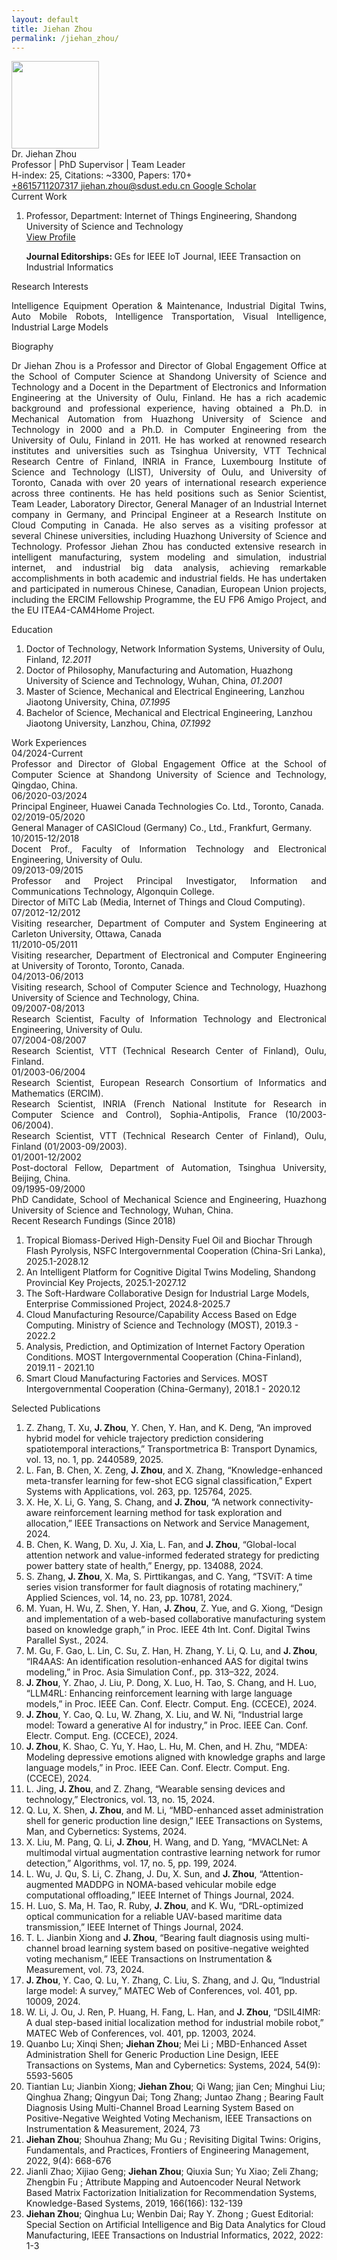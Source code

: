 ```yaml
---
layout: default
title: Jiehan Zhou
permalink: /jiehan_zhou/
---
```


<div class="text-center">
	<img class="rounded-circle border shadow" height="140px" width="140px"
		src="{{ '/assets/imgs/jiehan.jpg' | relative_url }}" />
	<div class="fs-4 fw-bold">Dr. Jiehan Zhou</div>
	<div class="fs-5 fw-semibold text-secondary">Professor | PhD Supervisor | Team Leader</div>
	<div class="fs-6 fw-light text-secondary">H-index: 25, Citations: ~3300, Papers: 170+</div>
	<div class="btn-group mt-2 gap-3">
		<a href="tel:+8615711207317" class="text-decoration-none">
			<i class="bi bi-telephone-fill"></i> +8615711207317
		</a>
		<a href="mailto:jiehan.zhou@sdust.edu.cn" class="text-decoration-none">
			<i class="bi bi-envelope-at-fill"></i> jiehan.zhou@sdust.edu.cn
		</a>
		<a href="https://scholar.google.com/citations?user=Elzkz90AAAAJ" class="text-decoration-none" target="blank">
			<i class="bi bi-mortarboard-fill"></i> Google Scholar
		</a>
	</div>
</div>

<div class="fs-4 fw-semibold border-bottom mt-3">
	<i class="bi bi-building-check"></i>
	Current Work
</div>
<ol class="list-group-numbered mt-3">
	<li class="list-group-item">
		Professor, Department: Internet of Things Engineering, Shandong University
		of Science and Technology
		<br>
		<a href="http://cise.sdust.edu.cn/home/Page/teacher_detail/catId/30/id/2343.html" class="text-decoration-none"
			target="blank">
			<i class="bi bi-eye"></i> View Profile
		</a>
	</li>
	<p>
		<b class="fs-6 fw-semibold">Journal Editorships: </b> GEs for IEEE IoT Journal, IEEE Transaction on Industrial Informatics 
	</p>
</ol>

<div class="fs-4 fw-semibold border-bottom">
	<i class="bi bi-lightbulb"></i>
	Research Interests
</div>
<p class="mt-3" style="text-align: justify">
	Intelligence Equipment Operation & Maintenance, Industrial Digital Twins, Auto Mobile Robots, Intelligence
	Transportation, Visual Intelligence, Industrial Large Models
</p>

<div class="fs-4 fw-semibold border-bottom">
	<i class="bi bi-info-circle"></i>
	Biography
</div>
<p class="mt-3" style="text-align: justify">
	Dr Jiehan Zhou is a Professor and Director of Global Engagement Office at the School of
	Computer Science at Shandong University of Science and Technology and a Docent in the
	Department of Electronics and Information Engineering at the University of Oulu, Finland. He has
	a rich academic background and professional experience, having obtained a Ph.D. in Mechanical
	Automation from Huazhong University of Science and Technology in 2000 and a Ph.D. in
	Computer Engineering from the University of Oulu, Finland in 2011. He has worked at renowned
	research institutes and universities such as Tsinghua University, VTT Technical Research Centre of
	Finland, INRIA in France, Luxembourg Institute of Science and Technology (LIST), University of
	Oulu, and University of Toronto, Canada with over 20 years of international research experience
	across three continents. He has held positions such as Senior Scientist, Team Leader, Laboratory
	Director, General Manager of an Industrial Internet company in Germany, and Principal Engineer
	at a Research Institute on Cloud Computing in Canada. He also serves as a visiting professor at
	several Chinese universities, including Huazhong University of Science and Technology. Professor
	Jiehan Zhou has conducted extensive research in intelligent manufacturing, system modeling and
	simulation, industrial internet, and industrial big data analysis, achieving remarkable
	accomplishments in both academic and industrial fields. He has undertaken and participated in
	numerous Chinese, Canadian, European Union projects, including the ERCIM Fellowship
	Programme, the EU FP6 Amigo Project, and the EU ITEA4-CAM4Home Project.
</p>

<div class="fs-4 fw-semibold border-bottom">
	<i class="bi bi-journal-plus"></i>
	Education
</div>
<ol class="list-group-numbered mt-3">
	<li class="list-group-item mb-1">
		Doctor of Technology, Network Information Systems, University of Oulu, Finland, <i>12.2011</i>
	</li>
	<li class="list-group-item mb-1">
		Doctor of Philosophy, Manufacturing and Automation, Huazhong University of Science and Technology, Wuhan, China,
		<i>01.2001</i>
	</li>
	<li class="list-group-item mb-1">
		Master of Science, Mechanical and Electrical Engineering, Lanzhou Jiaotong University, China, <i>07.1995</i>
	</li>
	<li class="list-group-item mb-1">
		Bachelor of Science, Mechanical and Electrical Engineering, Lanzhou Jiaotong University, Lanzhou, China,
		<i>07.1992</i>
	</li>
</ol>

<div class="fs-4 fw-semibold border-bottom">
	<i class="bi bi-briefcase"></i>
	Work Experiences
</div>

<div class="row mt-3" style="text-align: justify">
	<div class="col-2 mb-1">04/2024-Current</div>
	<div class="col-10 mb-1">Professor and Director of Global Engagement Office at the School of Computer Science at
		Shandong University of Science and Technology, Qingdao, China.</div>
	<div class="col-2 mb-1">06/2020-03/2024</div>
	<div class="col-10 mb-1">Principal Engineer, Huawei Canada Technologies Co. Ltd., Toronto, Canada.</div>
	<div class="col-2 mb-1">02/2019-05/2020</div>
	<div class="col-10 mb-1">General Manager of CASICloud (Germany) Co., Ltd., Frankfurt, Germany.</div>
	<div class="col-2 mb-1">10/2015-12/2018</div>
	<div class="col-10 mb-1">Docent Prof., Faculty of Information Technology and Electronical Engineering, University of
		Oulu.</div>
	<div class="col-2 mb-1">09/2013-09/2015</div>
	<div class="col-10 mb-1">Professor and Project Principal Investigator, Information and Communications Technology,
		Algonquin College.
		<br>
		Director of MiTC Lab (Media, Internet of Things and Cloud Computing).
	</div>
	<div class="col-2 mb-1">07/2012-12/2012</div>
	<div class="col-10 mb-1">Visiting researcher, Department of Computer and System Engineering at Carleton University,
		Ottawa, Canada</div>
	<div class="col-2 mb-1">11/2010-05/2011</div>
	<div class="col-10 mb-1">Visiting researcher, Department of Electronical and Computer Engineering at University of
		Toronto, Toronto, Canada.</div>
	<div class="col-2 mb-1">04/2013-06/2013</div>
	<div class="col-10 mb-1">Visiting research, School of Computer Science and Technology, Huazhong University of
		Science and Technology, China.</div>
	<div class="col-2 mb-1">09/2007-08/2013</div>
	<div class="col-10 mb-1">Research Scientist, Faculty of Information Technology and Electronical Engineering,
		University of Oulu.</div>
	<div class="col-2 mb-1">07/2004-08/2007</div>
	<div class="col-10 mb-1">Research Scientist, VTT (Technical Research Center of Finland), Oulu, Finland.</div>
	<div class="col-2 mb-1">01/2003-06/2004</div>
	<div class="col-10 mb-1">Research Scientist, European Research Consortium of Informatics and Mathematics (ERCIM).
		<br>
		Research Scientist, INRIA (French National Institute for Research in Computer Science and Control),
		Sophia-Antipolis, France (10/2003-06/2004).
		<br>
		Research Scientist, VTT (Technical Research Center of Finland), Oulu, Finland (01/2003-09/2003).
	</div>
	<div class="col-2 mb-1">01/2001-12/2002</div>
	<div class="col-10 mb-1">Post-doctoral Fellow, Department of Automation, Tsinghua University, Beijing, China.</div>
	<div class="col-2 mb-1">09/1995-09/2000</div>
	<div class="col-10 mb-1">PhD Candidate, School of Mechanical Science and Engineering, Huazhong University of Science
		and Technology, Wuhan, China.</div>
</div>

<div class="fs-4 fw-semibold border-bottom">
	<i class="bi bi-easel"></i>
	Recent Research Fundings (Since 2018)
</div>
<p class="mt-3" style="text-align: justify">
<ol class="list-group-numbered">
	<li class="list-group-item mb-1">
		Tropical Biomass-Derived High-Density Fuel Oil and Biochar Through Flash Pyrolysis, NSFC Intergovernmental Cooperation (China-Sri Lanka), 2025.1-2028.12 
	</li>
	<li class="list-group-item mb-1">
		An Intelligent Platform for Cognitive Digital Twins Modeling, Shandong Provincial Key Projects, 2025.1-2027.12
	</li>
	<li class="list-group-item mb-1">
		The Soft-Hardware Collaborative Design for Industrial Large Models, Enterprise Commissioned Project, 2024.8-2025.7 
	</li>
	<li class="list-group-item mb-1">
		Cloud Manufacturing Resource/Capability Access Based on Edge Computing. Ministry of Science and Technology (MOST), 2019.3 - 2022.2  
	</li>
	<li class="list-group-item mb-1">
		Analysis, Prediction, and Optimization of Internet Factory Operation Conditions. MOST Intergovernmental Cooperation (China-Finland), 2019.11 - 2021.10  
	</li>
	<li class="list-group-item mb-1">
		Smart Cloud Manufacturing Factories and Services. MOST Intergovernmental Cooperation (China-Germany), 2018.1 - 2020.12 
	</li>
</ol>
</p>

<div class="fs-4 fw-semibold border-bottom">
	<i class="bi bi-book"></i>
	Selected Publications
</div>
<p class="mt-3" style="text-align: justify">
<ol class="list-group-numbered">
	<li class="list-group-item mb-1">
		Z. Zhang, T. Xu, <b>J. Zhou</b>, Y. Chen, Y. Han, and K. Deng, “An improved
		hybrid model for vehicle trajectory prediction considering spatiotemporal
		interactions,” Transportmetrica B: Transport Dynamics, vol. 13, no. 1, pp.
		2440589, 2025.
	</li>
	<li class="list-group-item mb-1">
		L. Fan, B. Chen, X. Zeng, <b>J. Zhou</b>, and X. Zhang, “Knowledge-enhanced
		meta-transfer learning for few-shot ECG signal classification,” Expert
		Systems with Applications, vol. 263, pp. 125764, 2025.
	</li>
	<li class="list-group-item mb-1">
		X. He, X. Li, G. Yang, S. Chang, and <b>J. Zhou</b>, “A network
		connectivity-aware reinforcement learning method for task exploration and
		allocation,” IEEE Transactions on Network and Service Management, 2024.
	</li>
	<li class="list-group-item mb-1">
		B. Chen, K. Wang, D. Xu, J. Xia, L. Fan, and <b>J. Zhou</b>, “Global-local
		attention network and value-informed federated strategy for predicting power
		battery state of health,” Energy, pp. 134088, 2024.
	</li>
	<li class="list-group-item mb-1">
		S. Zhang, <b>J. Zhou</b>, X. Ma, S. Pirttikangas, and C. Yang, “TSViT: A
		time series vision transformer for fault diagnosis of rotating machinery,”
		Applied Sciences, vol. 14, no. 23, pp. 10781, 2024.
	</li>
	<li class="list-group-item mb-1">
		M. Yuan, H. Wu, Z. Shen, Y. Han, <b>J. Zhou</b>, Z. Yue, and G. Xiong,
		“Design and implementation of a web-based collaborative manufacturing system
		based on knowledge graph,” in Proc. IEEE 4th Int. Conf. Digital Twins
		Parallel Syst., 2024.
	</li>
	<li class="list-group-item mb-1">
		M. Gu, F. Gao, L. Lin, C. Su, Z. Han, H. Zhang, Y. Li, Q. Lu, and
		<b>J. Zhou</b>, “IR4AAS: An identification resolution-enhanced AAS for
		digital twins modeling,” in Proc. Asia Simulation Conf., pp. 313–322, 2024.
	</li>
	<li class="list-group-item mb-1">
		<b>J. Zhou</b>, Y. Zhao, J. Liu, P. Dong, X. Luo, H. Tao, S. Chang, and H.
		Luo, “LLM4RL: Enhancing reinforcement learning with large language models,”
		in Proc. IEEE Can. Conf. Electr. Comput. Eng. (CCECE), 2024.
	</li>
	<li class="list-group-item mb-1">
		<b>J. Zhou</b>, Y. Cao, Q. Lu, W. Zhang, X. Liu, and W. Ni, “Industrial
		large model: Toward a generative AI for industry,” in Proc. IEEE Can. Conf.
		Electr. Comput. Eng. (CCECE), 2024.
	</li>
	<li class="list-group-item mb-1">
		<b>J. Zhou</b>, K. Shao, C. Yu, Y. Hao, L. Hu, M. Chen, and H. Zhu, “MDEA:
		Modeling depressive emotions aligned with knowledge graphs and large
		language models,” in Proc. IEEE Can. Conf. Electr. Comput. Eng. (CCECE),
		2024.
	</li>
	<li class="list-group-item mb-1">
		L. Jing, <b>J. Zhou</b>, and Z. Zhang, “Wearable sensing devices and
		technology,” Electronics, vol. 13, no. 15, 2024.
	</li>
	<li class="list-group-item mb-1">
		Q. Lu, X. Shen, <b>J. Zhou</b>, and M. Li, “MBD-enhanced asset
		administration shell for generic production line design,” IEEE Transactions
		on Systems, Man, and Cybernetics: Systems, 2024.
	</li>
	<li class="list-group-item mb-1">
		X. Liu, M. Pang, Q. Li, <b>J. Zhou</b>, H. Wang, and D. Yang, “MVACLNet: A
		multimodal virtual augmentation contrastive learning network for rumor
		detection,” Algorithms, vol. 17, no. 5, pp. 199, 2024.
	</li>
	<li class="list-group-item mb-1">
		L. Wu, J. Qu, S. Li, C. Zhang, J. Du, X. Sun, and <b>J. Zhou</b>,
		“Attention-augmented MADDPG in NOMA-based vehicular mobile edge
		computational offloading,” IEEE Internet of Things Journal, 2024.
	</li>
	<li class="list-group-item mb-1">
		H. Luo, S. Ma, H. Tao, R. Ruby, <b>J. Zhou</b>, and K. Wu, “DRL-optimized
		optical communication for a reliable UAV-based maritime data transmission,”
		IEEE Internet of Things Journal, 2024.
	</li>
	<li class="list-group-item mb-1">
		T. L. Jianbin Xiong and <b>J. Zhou</b>, “Bearing fault diagnosis using
		multi-channel broad learning system based on positive-negative weighted
		voting mechanism,” IEEE Transactions on Instrumentation & Measurement, vol.
		73, 2024.
	</li>
	<li class="list-group-item mb-1">
		<b>J. Zhou</b>, Y. Cao, Q. Lu, Y. Zhang, C. Liu, S. Zhang, and J. Qu,
		“Industrial large model: A survey,” MATEC Web of Conferences, vol. 401, pp.
		10009, 2024.
	</li>
	<li class="list-group-item mb-1">
		W. Li, J. Ou, J. Ren, P. Huang, H. Fang, L. Han, and <b>J. Zhou</b>,
		“DSIL4IMR: A dual step-based initial localization method for industrial
		mobile robot,” MATEC Web of Conferences, vol. 401, pp. 12003, 2024.
	</li>
	<li class="list-group-item mb-1">
		Quanbo Lu; Xinqi Shen; <b>Jiehan Zhou</b>; Mei Li ; MBD-Enhanced Asset
		Administration Shell for Generic Production Line Design, IEEE Transactions
		on Systems, Man and Cybernetics: Systems, 2024, 54(9): 5593-5605
	</li>
	<li class="list-group-item mb-1">
		Tiantian Lu; Jianbin Xiong; <b>Jiehan Zhou</b>; Qi Wang; jian Cen; Minghui
		Liu; Qinghua Zhang; Qingyun Dai; Tong Zhang; Juntao Zhang ; Bearing Fault
		Diagnosis Using Multi-Channel Broad Learning System Based on
		Positive-Negative Weighted Voting Mechanism, IEEE Transactions on
		Instrumentation & Measurement, 2024, 73
	</li>
	<li class="list-group-item mb-1">
		<b>Jiehan Zhou</b>; Shouhua Zhang; Mu Gu ; Revisiting Digital Twins:
		Origins, Fundamentals, and Practices, Frontiers of Engineering Management,
		2022, 9(4): 668-676
	</li>
	<li class="list-group-item mb-1">
		Jianli Zhao; Xijiao Geng; <b>Jiehan Zhou</b>; Qiuxia Sun; Yu Xiao; Zeli
		Zhang; Zhengbin Fu ; Attribute Mapping and Autoencoder Neural Network Based
		Matrix Factorization Initialization for Recommendation Systems,
		Knowledge-Based Systems, 2019, 166(166): 132-139
	</li>
	<li class="list-group-item mb-1">
		<b>Jiehan Zhou</b>; Qinghua Lu; Wenbin Dai; Ray Y. Zhong ; Guest Editorial:
		Special Section on Artificial Intelligence and Big Data Analytics for Cloud
		Manufacturing, IEEE Transactions on Industrial Informatics, 2022, 2022: 1-3
	</li>
</ol>
</p>